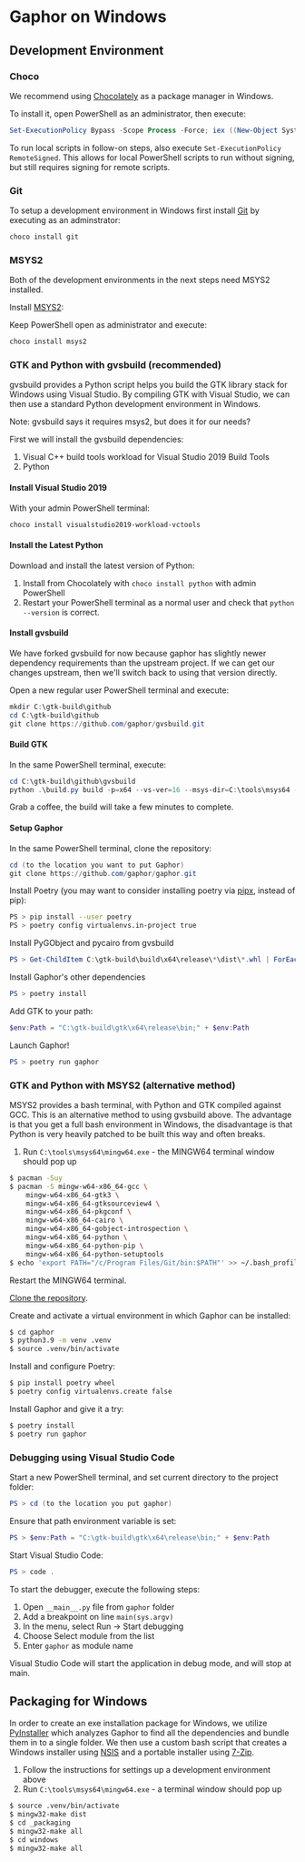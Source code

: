# Gaphor on Windows

## Development Environment

### Choco
We recommend using [Chocolately](https://chocolatey.org/) as a package manager
in Windows.

To install it, open PowerShell as an administrator, then execute:

```PowerShell
Set-ExecutionPolicy Bypass -Scope Process -Force; iex ((New-Object System.Net.WebClient).DownloadString('https://community.chocolatey.org/install.ps1'))
```

To run local scripts in follow-on steps, also execute
`Set-ExecutionPolicy RemoteSigned`. This allows for local PowerShell scripts
to run without signing, but still requires signing for remote scripts.

### Git
To setup a development environment in Windows first install
[Git](https://gitforwindows.org) by executing as an adminstrator:

```PowerShell
choco install git
```

### MSYS2
Both of the development environments in the next steps need MSYS2 installed.

Install [MSYS2](http://www.msys2.org/):

Keep PowerShell open as administrator and execute:
```PowerShell
choco install msys2
```

### GTK and Python with gvsbuild (recommended)
gvsbuild provides a Python script helps you build the GTK library stack for
Windows using Visual Studio. By compiling GTK with Visual Studio, we can then
use a standard Python development environment in Windows.

Note: gvsbuild says it requires msys2, but does it for our needs?

First we will install the gvsbuild dependencies:
1. Visual C++ build tools workload for Visual Studio 2019 Build Tools
1. Python

#### Install Visual Studio 2019
With your admin PowerShell terminal:

```PowerShell
choco install visualstudio2019-workload-vctools
```

#### Install the Latest Python

Download and install the latest version of Python:

1. Install from Chocolately with `choco install python` with admin PowerShell
1. Restart your PowerShell terminal as a normal user and check that `python --version` is correct.

#### Install gvsbuild
We have forked gvsbuild for now because gaphor has slightly newer dependency
requirements than the upstream project. If we can get our changes upstream,
then we'll switch back to using that version directly.

Open a new regular user PowerShell terminal and execute:

```PowerShell
mkdir C:\gtk-build\github
cd C:\gtk-build\github
git clone https://github.com/gaphor/gvsbuild.git

```

#### Build GTK

In the same PowerShell terminal, execute:

```PowerShell
cd C:\gtk-build\github\gvsbuild
python .\build.py build -p=x64 --vs-ver=16 --msys-dir=C:\tools\msys64 --enable-gi --py-wheel --gtk3-ver=3.24 gobject-introspection gtk3 pycairo pygobject gtksourceview adwaita-icon-theme hicolor-icon-theme
```
Grab a coffee, the build will take a few minutes to complete.

#### Setup Gaphor

In the same PowerShell terminal, clone the repository:
```PowerShell
cd (to the location you want to put Gaphor)
git clone https://github.com/gaphor/gaphor.git
```

Install Poetry (you may want to consider installing poetry via [pipx](https://pypi.org/project/pipx/), instead of pip):
```bash
PS > pip install --user poetry
PS > poetry config virtualenvs.in-project true
```

Install PyGObject and pycairo from gvsbuild
```PowerShell
PS > Get-ChildItem C:\gtk-build\build\x64\release\*\dist\*.whl | ForEach-Object -process { poetry run pip install $_ }
```

Install Gaphor's other dependencies
```PowerShell
PS > poetry install
```

Add GTK to your path:
```PowerShell
$env:Path = "C:\gtk-build\gtk\x64\release\bin;" + $env:Path
```

Launch Gaphor!
```PowerShell
PS > poetry run gaphor
```

### GTK and Python with MSYS2 (alternative method)
MSYS2 provides a bash terminal, with Python and GTK compiled against GCC. This
is an alternative method to using gvsbuild above. The advantage is that you get
a full bash environment in Windows, the disadvantage is that Python is very
heavily patched to be built this way and often breaks.

1) Run `C:\tools\msys64\mingw64.exe` - the MINGW64 terminal window should pop up

```bash
$ pacman -Suy
$ pacman -S mingw-w64-x86_64-gcc \
    mingw-w64-x86_64-gtk3 \
    mingw-w64-x86_64-gtksourceview4 \
    mingw-w64-x86_64-pkgconf \
    mingw-w64-x86_64-cairo \
    mingw-w64-x86_64-gobject-introspection \
    mingw-w64-x86_64-python \
    mingw-w64-x86_64-python-pip \
    mingw-w64-x86_64-python-setuptools
$ echo 'export PATH="/c/Program Files/Git/bin:$PATH"' >> ~/.bash_profile
```

Restart the MINGW64 terminal.

[Clone the
repository](https://help.github.com/en/github/creating-cloning-and-archiving-repositories/cloning-a-repository).

Create and activate a virtual environment in which Gaphor can be installed:
```bash
$ cd gaphor
$ python3.9 -m venv .venv
$ source .venv/bin/activate
```

Install and configure Poetry:
```bash
$ pip install poetry wheel
$ poetry config virtualenvs.create false
```

Install Gaphor and give it a try:
```bash
$ poetry install
$ poetry run gaphor
```

### Debugging using Visual Studio Code

Start a new PowerShell terminal, and set current directory to the project folder:
```PowerShell
PS > cd (to the location you put gaphor)
```

Ensure that path environment variable is set:
```PowerShell
PS > $env:Path = "C:\gtk-build\gtk\x64\release\bin;" + $env:Path
```

Start Visual Studio Code:
```PowerShell
PS > code .
```

To start the debugger, execute the following steps:
1. Open `__main__.py` file from `gaphor` folder
2. Add a breakpoint on line `main(sys.argv)`
3. In the menu, select Run → Start debugging
4. Choose Select module from the list
5. Enter `gaphor` as module name

Visual Studio Code will start the application in debug mode, and will stop at main.

## Packaging for Windows

In order to create an exe installation package for Windows, we utilize
[PyInstaller](https://pyinstaller.org) which analyzes Gaphor to find all the
dependencies and bundle them in to a single folder. We then use a custom bash
script that creates a Windows installer using
[NSIS](https://nsis.sourceforge.io/Main_Page) and a portable installer using
[7-Zip](https://www.7-zip.org).

1. Follow the instructions for settings up a development environment above
1. Run ``C:\tools\msys64\mingw64.exe`` - a terminal window should pop up
```bash
$ source .venv/bin/activate
$ mingw32-make dist
$ cd _packaging
$ mingw32-make all
$ cd windows
$ mingw32-make all
```
